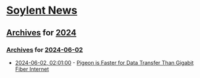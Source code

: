 # [Soylent News](../../../README.md)

## [Archives](../../index.md) for [2024](../index.md)

### [Archives](../../index.md) for [2024-06-02](index.md)

* [2024-06-02, 02:01:00](https://soylentnews.org/article.pl?sid=24/05/31/1953202&from=rss) - [Pigeon is Faster for Data Transfer Than Gigabit Fiber Internet](https://soylentnews.org/article.pl?sid=24/05/31/1953202&from=rss)
